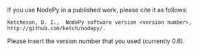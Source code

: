 If you use NodePy in a published work, please cite it as follows:

    Ketcheson, D. I.,  NodePy software version <version number>,
    http://github.com/ketch/nodepy/.

Please insert the version number that you used (currently 0.6).

